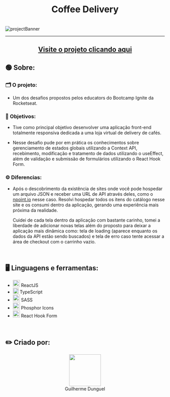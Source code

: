 <h1 align='center'>Coffee Delivery</h1>

<br>
<img src='src="https://i.imgur.com/E8V771J.jpeg"' alt='projectBanner'>
<hr>
<h2 align='center'><a href="https://coffee-delivery-teal.vercel.app/">Visite o projeto clicando aqui</a></h2>
<h2>🟢 Sobre:</h2>
  <h3>🗂️ O projeto:</h3>
    <ul>
      <li><p>Um dos desafios propostos pelos educators do Bootcamp Ignite da Rocketseat.</p></li>
    </ul>
  <h3>📌 Objetivos:</h3>
  <ul>
    <li><p>Tive como principal objetivo desenvolver uma aplicação front-end totalmente responsíva dedicada a uma loja virtual de delivery de cafés.</p></li>
    <li><p>Nesse desafio pude por em prática os conhecimentos sobre gerenciamento de estados globais utilizando a Context API, recebimento, modificação e tratamento de dados utilizando o useEffect, além de validação e submissão de formulários utilizando o React Hook Form.</p></li>
  </ul>
  <h3>⚙️ Diferencias:</h3>
  <ul>
    <li>
      <p>Após o descobrimento da existência de sites onde você pode hospedar um arquivo JSON e receber uma URL de API através deles, como o <a href="https://www.npoint.io">npoint.io</a> nesse caso. Resolvi hospedar todos os itens do catálogo nesse site e os consumi dentro da aplicação, gerando uma experiência mais próxima da realidade.</p>
      <p>Cuidei de cada tela dentro da aplicação com bastante carinho, tomei a liberdade de adicionar novas telas além do proposto para deixar a aplicação mais dinâmica como: tela de loading (aparece enquanto os dados da API estão sendo buscados) e tela de erro caso tente acessar a área de checkout com o carrinho vazio.</p>
    </li>
  </ul>
  <br>
<h2>🖥️ Linguagens e ferramentas:</h2>
<ul>
   <li><img src="https://upload.wikimedia.org/wikipedia/commons/thumb/a/a7/React-icon.svg/2300px-React-icon.svg.png" width=22px> ReactJS</li>
  <li><img src="https://upload.wikimedia.org/wikipedia/commons/thumb/4/4c/Typescript_logo_2020.svg/1200px-Typescript_logo_2020.svg.png" width=18px> TypeScript</li>
  <li><img src="https://upload.wikimedia.org/wikipedia/commons/thumb/9/96/Sass_Logo_Color.svg/2560px-Sass_Logo_Color.svg.png" width=22px> SASS</li>
  <li><img src="https://phosphoricons.com/favicon-512.png" width=22px> Phosphor Icons</li>
  <li><img src="https://encrypted-tbn0.gstatic.com/images?q=tbn:ANd9GcS0mEFRfGtPYve2U5BW5Uut37msKZMS1dmG8XWpM9nxqQP9PB7whu4VQwrh7QkDK_ljRAs&usqp=CAU" width=22px> React Hook Form</li>
</ul>
</ul>
<br>
<h2>✏️ Criado por:</h2>
<div align='center'>
  <img src="https://avatars.githubusercontent.com/u/89926690?v=4" width="100px">
  <br>
  <a align='center' src="https://github.com/GuilhermeDunguel">Guilherme Dunguel</a>
</div>
